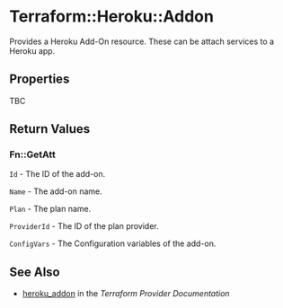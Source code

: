 # Terraform::Heroku::Addon

Provides a Heroku Add-On resource. These can be attach
services to a Heroku app.

## Properties

TBC

## Return Values

### Fn::GetAtt

`Id` - The ID of the add-on.

`Name` - The add-on name.

`Plan` - The plan name.

`ProviderId` - The ID of the plan provider.

`ConfigVars` - The Configuration variables of the add-on.

## See Also

* [heroku_addon](https://www.terraform.io/docs/providers/heroku/r/addon.html) in the _Terraform Provider Documentation_